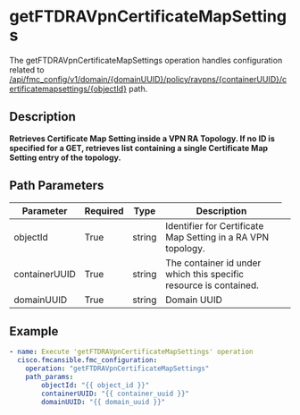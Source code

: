 # getFTDRAVpnCertificateMapSettings

The getFTDRAVpnCertificateMapSettings operation handles configuration related to [/api/fmc_config/v1/domain/{domainUUID}/policy/ravpns/{containerUUID}/certificatemapsettings/{objectId}](/paths//api/fmc_config/v1/domain/{domain_uuid}/policy/ravpns/{container_uuid}/certificatemapsettings/{object_id}.md) path.&nbsp;
## Description
**Retrieves Certificate Map Setting inside a VPN RA Topology. If no ID is specified for a GET, retrieves list containing a single Certificate Map Setting entry of the topology.**

## Path Parameters
| Parameter | Required | Type | Description |
| --------- | -------- | ---- | ----------- |
| objectId | True | string <td colspan=3> Identifier for Certificate Map Setting in a RA VPN topology. |
| containerUUID | True | string <td colspan=3> The container id under which this specific resource is contained. |
| domainUUID | True | string <td colspan=3> Domain UUID |

## Example
```yaml
- name: Execute 'getFTDRAVpnCertificateMapSettings' operation
  cisco.fmcansible.fmc_configuration:
    operation: "getFTDRAVpnCertificateMapSettings"
    path_params:
        objectId: "{{ object_id }}"
        containerUUID: "{{ container_uuid }}"
        domainUUID: "{{ domain_uuid }}"

```